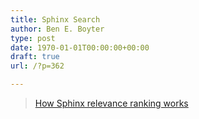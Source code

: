 ```yaml
---
title: Sphinx Search
author: Ben E. Boyter
type: post
date: 1970-01-01T00:00:00+00:00
draft: true
url: /?p=362

---
```

<blockquote class="wp-embedded-content" data-secret="t9Fx9Pjy6D">
  <p>
    <a href="http://sphinxsearch.com/blog/2010/08/17/how-sphinx-relevance-ranking-works/">How Sphinx relevance ranking works</a>
  </p>
</blockquote>

<iframe class="wp-embedded-content" sandbox="allow-scripts" security="restricted" style="position: absolute; clip: rect(1px, 1px, 1px, 1px);" src="http://sphinxsearch.com/blog/2010/08/17/how-sphinx-relevance-ranking-works/embed/#?secret=t9Fx9Pjy6D" data-secret="t9Fx9Pjy6D" width="525" height="296" title="&#8220;How Sphinx relevance ranking works&#8221; &#8212; full-text diary" frameborder="0" marginwidth="0" marginheight="0" scrolling="no"></iframe>